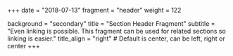 +++
date = "2018-07-13"
fragment = "header"
weight = 122

background = "secondary"
title = "Section Header Fragment"
subtitle = "Even linking is possible. This fragment can be used for related sections so linking is easier."
title_align = "right" # Default is center, can be left, right or center
+++
